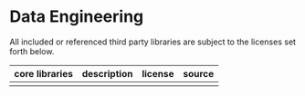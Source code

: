 # Data Engineering

All included or referenced third party libraries are subject to the licenses set forth below.

| core libraries                                | description            | license    | source                                              |
|----------------------------------------|------------------------|------------|-----------------------------------------------------|
|                                  |     |        |         